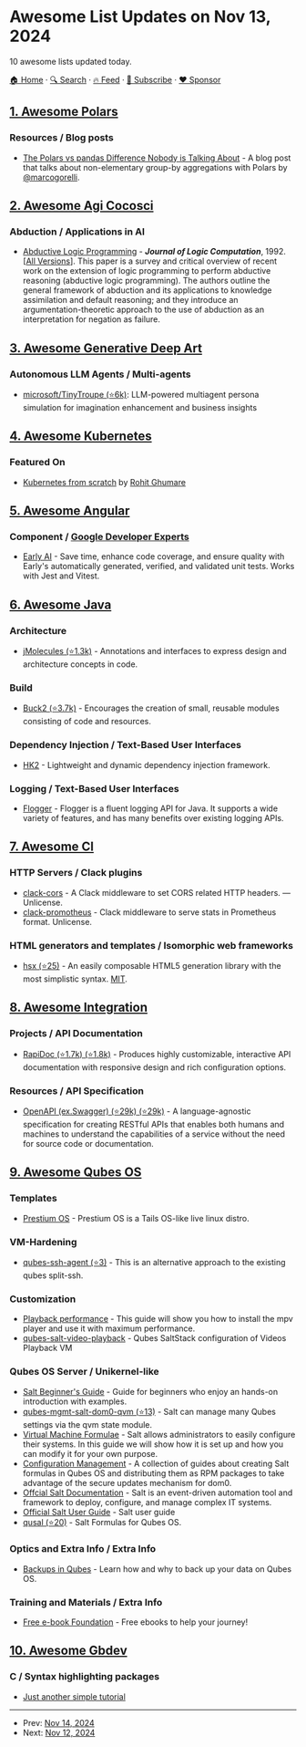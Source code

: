 # Awesome List Updates on Nov 13, 2024

10 awesome lists updated today.

[🏠 Home](/README.md) · [🔍 Search](https://www.trackawesomelist.com/search/) · [🔥 Feed](https://www.trackawesomelist.com/rss.xml) · [📮 Subscribe](https://trackawesomelist.us17.list-manage.com/subscribe?u=d2f0117aa829c83a63ec63c2f&id=36a103854c) · [❤️  Sponsor](https://github.com/sponsors/theowenyoung)



## [1. Awesome Polars](/content/ddotta/awesome-polars/README.md)

### Resources / Blog posts

*   [The Polars vs pandas Difference Nobody is Talking About](https://labs.quansight.org/blog/dataframe-group-by?utm_campaign=Polars\&utm_medium=Social\&utm_source=Medium\&utm_content=Labs\&utm_term=Blog) - A blog post that talks about non-elementary group-by aggregations with Polars by [@marcogorelli](https://github.com/marcogorelli).

## [2. Awesome Agi Cocosci](/content/YuzheSHI/awesome-agi-cocosci/README.md)

### Abduction / Applications in AI

*   [Abductive Logic Programming](https://academic.oup.com/logcom/article-abstract/2/6/719/942121) - ***Journal of Logic Computation***, 1992. \[[All Versions](https://scholar.google.com/scholar?cluster=18119357517656745518)]. This paper is a survey and critical overview of recent work on the extension of logic programming to perform abductive reasoning (abductive logic programming). The authors outline the general framework of abduction and its applications to knowledge assimilation and default reasoning; and they introduce an argumentation-theoretic approach to the use of abduction as an interpretation for negation as failure.

## [3. Awesome Generative Deep Art](/content/filipecalegario/awesome-generative-deep-art/README.md)

### Autonomous LLM Agents / Multi-agents

*   [microsoft/TinyTroupe (⭐6k)](https://github.com/microsoft/TinyTroupe): LLM-powered multiagent persona simulation for imagination enhancement and business insights

## [4. Awesome Kubernetes](/content/ramitsurana/awesome-kubernetes/README.md)

### Featured On

*   [Kubernetes from scratch](https://medium.com/@ghumare64/kubernetes-from-scratch-part-1-4b40cb6c1aba) by [Rohit Ghumare](https://www.linkedin.com/in/rohit-ghumare/)

## [5. Awesome Angular](/content/PatrickJS/awesome-angular/README.md)

### Component / [Google Developer Experts](https://developers.google.com/experts/all/technology/web-technologies)

*   [Early AI](https://www.startearly.ai/) - Save time, enhance code coverage, and ensure quality with Early's automatically generated, verified, and validated unit tests.  Works with Jest and Vitest.

## [6. Awesome Java](/content/akullpp/awesome-java/README.md)

### Architecture

*   [jMolecules (⭐1.3k)](https://github.com/xmolecules/jmolecules) - Annotations and interfaces to express design and architecture concepts in code.

### Build

*   [Buck2 (⭐3.7k)](https://github.com/facebook/buck2) - Encourages the creation of small, reusable modules consisting of code and resources.

### Dependency Injection / Text-Based User Interfaces

*   [HK2](https://eclipse-ee4j.github.io/glassfish-hk2/) - Lightweight and dynamic dependency injection framework.

### Logging / Text-Based User Interfaces

*   [Flogger](https://google.github.io/flogger/) - Flogger is a fluent logging API for Java. It supports a wide variety of features, and has many benefits over existing logging APIs.

## [7. Awesome Cl](/content/CodyReichert/awesome-cl/README.md)

### HTTP Servers / Clack plugins

*   [clack-cors](https://40ants.com/clack-cors/) - A Clack middleware to set CORS related HTTP headers. — Unlicense.
*   [clack-promotheus](https://40ants.com/clack-prometheus/) - Clack middleware to serve stats in Prometheus format. Unlicense.

### HTML generators and templates / Isomorphic web frameworks

*   [hsx (⭐25)](https://github.com/skyizwhite/hsx/) - An easily composable HTML5 generation library with the most simplistic syntax. [MIT](https://opensource.org/licenses/MIT).

## [8. Awesome Integration](/content/stn1slv/awesome-integration/README.md)

### Projects / API Documentation

*   [RapiDoc (⭐1.7k) (⭐1.8k)](https://github.com/rapi-doc/RapiDoc) - Produces highly customizable, interactive API documentation with responsive design and rich configuration options.

### Resources / API Specification

*   [OpenAPI (ex.Swagger) (⭐29k) (⭐29k)](https://github.com/OAI/OpenAPI-Specification) - A language-agnostic specification for creating RESTful APIs that enables both humans and machines to understand the capabilities of a service without the need for source code or documentation.

## [9. Awesome Qubes OS](/content/xn0px90/Awesome-Qubes-OS/README.md)

### Templates

*   [Prestium OS](https://forum.qubes-os.org/t/prestium-os-setup/22545) - Prestium OS is a Tails OS-like live linux distro.

### VM-Hardening

*   [qubes-ssh-agent (⭐3)](https://github.com/unman/qubes-ssh-agent) - This is an alternative approach to the existing qubes split-ssh.

### Customization

*   [Playback performance](https://forum.qubes-os.org/t/improve-video-playback-performance-including-youtube/21946) - This guide will show you how to install the mpv player and use it with maximum performance.
*   [qubes-salt-video-playback](https://codeberg.org/brunoschroeder/qubes-salt-video-playback) - Qubes SaltStack configuration of Videos Playback VM

### Qubes OS Server / Unikernel-like

*   [Salt Beginner's Guide](https://forum.qubes-os.org/t/qubes-salt-beginners-guide/20126) - Guide for beginners who enjoy an hands-on introduction with examples.
*   [qubes-mgmt-salt-dom0-qvm (⭐13)](https://github.com/QubesOS/qubes-mgmt-salt-dom0-qvm#readme) - Salt can manage many Qubes settings via the qvm state module.
*   [Virtual Machine Formulae](https://www.qubes-os.org/doc/salt/#virtual-machine-formulae) - Salt allows administrators to easily configure their systems. In this guide we will show how it is set up and how you can modify it for your own purpose.
*   [Configuration Management](https://docs.gonzalobulnes.com/configuration_management.html) - A collection of guides about creating Salt formulas in Qubes OS and distributing them as RPM packages to take advantage of the secure updates mechanism for dom0.
*   [Offcial Salt Documentation](https://docs.saltproject.io/en/latest/contents.html) - Salt is an event-driven automation tool and framework to deploy, configure, and manage complex IT systems.
*   [Official Salt User Guide](https://docs.saltproject.io/salt/user-guide/en/latest/index.html) - Salt user guide
*   [qusal (⭐20)](https://github.com/ben-grande/qusal) - Salt Formulas for Qubes OS.

### Optics and Extra Info / Extra Info

*   [Backups in Qubes](https://forum.qubes-os.org/t/backups-in-qubes-video/23234) - Learn how and why to back up your data on Qubes OS.

### Training and Materials / Extra Info

*   [Free e-book Foundation](https://ebookfoundation.github.io/) - Free ebooks to help your journey!

## [10. Awesome Gbdev](/content/gbdev/awesome-gbdev/README.md)

### C / Syntax highlighting packages

*   [Just another simple tutorial](http://web.archive.org/web/20230327070526/http://pastebin.com/gzT47MPJ)

---

- Prev: [Nov 14, 2024](/content/2024/11/14/README.md)
- Next: [Nov 12, 2024](/content/2024/11/12/README.md)